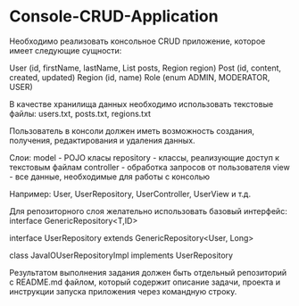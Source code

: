 # Console-CRUD-Application

Необходимо реализовать консольное CRUD приложение, которое имеет следующие сущности:


User (id, firstName, lastName, List<Post> posts, Region region)
Post (id, content, created, updated)
Region (id, name)
Role (enum ADMIN, MODERATOR, USER)


В качестве хранилища данных необходимо использовать текстовые файлы:
users.txt, posts.txt, regions.txt

Пользователь в консоли должен иметь возможность создания, получения, редактирования и удаления данных.

Слои:
model - POJO класы
repository - классы, реализующие доступ к текстовым файлам
controller - обработка запросов от пользователя
view - все данные, необходимые для работы с консолью

Например: User, UserRepository, UserController, UserView и т.д.


Для репозиторного слоя желательно использовать базовый интерфейс:
interface GenericRepository<T,ID>

interface UserRepository extends GenericRepository<User, Long>

class JavaIOUserRepositoryImpl implements UserRepository

Результатом выполнения задания должен быть отдельный репозиторий с README.md файлом,
который содержит описание задачи, проекта и инструкции запуска приложения через командную строку.
